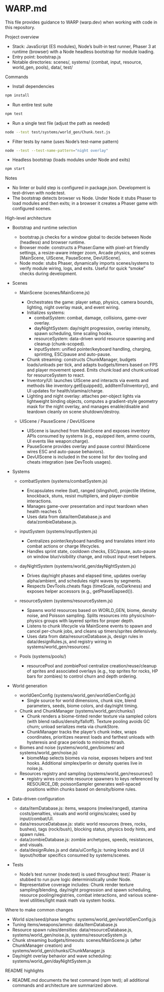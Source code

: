 # WARP.md

This file provides guidance to WARP (warp.dev) when working with code in this repository.

Project overview
- Stack: JavaScript (ES modules), Node’s built-in test runner, Phaser 3 at runtime (browser) with a Node headless bootstrap for module loading.
- Entry point: bootstrap.js
- Notable directories: scenes/, systems/ (combat, input, resource, world_gen, pools), data/, test/

Commands
- Install dependencies
```bash path=null start=null
npm install
```

- Run entire test suite
```bash path=null start=null
npm test
```

- Run a single test file (adjust the path as needed)
```bash path=null start=null
node --test test/systems/world_gen/Chunk.test.js
```

- Filter tests by name (uses Node’s test-name pattern)
```bash path=null start=null
node --test --test-name-pattern="night overlay"
```

- Headless bootstrap (loads modules under Node and exits)
```bash path=null start=null
npm start
```

Notes
- No linter or build step is configured in package.json. Development is test-driven with node:test.
- The bootstrap detects browser vs Node. Under Node it stubs Phaser to load modules and then exits; in a browser it creates a Phaser game with configured scenes.

High-level architecture
- Bootstrap and runtime selection
  - bootstrap.js checks for a window global to decide between Node (headless) and browser runtime.
  - Browser mode: constructs a Phaser.Game with pixel-art friendly settings, a resize-aware integer zoom, Arcade physics, and scenes [MainScene, UIScene, PauseScene, DevUIScene].
  - Node mode: stubs Phaser, dynamically imports scenes/systems to verify module wiring, logs, and exits. Useful for quick “smoke” checks during development.

- Scenes
  - MainScene (scenes/MainScene.js)
    - Orchestrates the game: player setup, physics, camera bounds, lighting, night overlay mask, and event wiring.
    - Initializes systems:
      - combatSystem: combat, damage, collisions, game-over overlay.
      - dayNightSystem: day/night progression, overlay intensity, spawn scheduling, time scaling hooks.
      - resourceSystem: data-driven world resource spawning and cleanup (chunk-scoped).
      - inputSystem: unified pointer/keyboard handling, charging, sprinting, ESC/pause and auto-pause.
    - Chunk streaming: constructs ChunkManager, budgets loads/unloads per tick, and adapts budgets/timers based on FPS and player movement speed. Emits chunk:load and chunk:unload for resourceSystem to react.
    - Inventory/UI: launches UIScene and interacts via events and methods like inventory.getEquipped(), addItemToInventory(), and UI updates for health/stamina/charge.
    - Lighting and night overlay: attaches per-object lights via lightweight binding objects, computes a gradient-style geometry mask for the night overlay, and manages enable/disable and teardown cleanly on scene shutdown/destroy.

  - UIScene / PauseScene / DevUIScene
    - UIScene is launched from MainScene and exposes inventory APIs consumed by systems (e.g., equipped item, ammo counts, UI events like weapon:charge).
    - PauseScene provides overlay and pause control (MainScene wires ESC and auto-pause behaviors).
    - DevUIScene is included in the scene list for dev tooling and cheats integration (see DevTools usages).

- Systems
  - combatSystem (systems/combatSystem.js)
    - Encapsulates melee (bat), ranged (slingshot), projectile lifetime, knockback, stuns, resist multipliers, and player-zombie interactions.
    - Manages game-over presentation and input teardown when health reaches 0.
    - Uses data from data/itemDatabase.js and data/zombieDatabase.js.

  - inputSystem (systems/inputSystem.js)
    - Centralizes pointer/keyboard handling and translates intent into combat actions or charge lifecycles.
    - Handles sprint state, cooldown checks, ESC/pause, auto-pause on window blur/visibility change, and robust input reset helpers.

  - dayNightSystem (systems/world_gen/dayNightSystem.js)
    - Drives day/night phases and elapsed time, updates overlay alpha/ambient, and schedules night waves by segments.
    - Respects DevTools.cheats flags (timeScale, noDarkness) and exposes helper accessors (e.g., getPhaseElapsed()).

  - resourceSystem (systems/resourceSystem.js)
    - Spawns world resources based on WORLD_GEN, biome, density noise, and Poisson sampling. Splits resources into physics/non-physics groups with layered sprites for proper depth.
    - Listens to chunk lifecycle via MainScene events to spawn and cancel per-chunk jobs, and cleans up timers/sprites defensively.
    - Uses data from data/resourceDatabase.js, design rules in data/designRules.js, and registry wiring in systems/world_gen/resources/.

  - Pools (systems/pools/)
    - resourcePool and zombiePool centralize creation/reuse/cleanup of sprites and associated overlays (e.g., top sprites for rocks, HP bars for zombies) to control churn and depth ordering.

- World generation
  - worldGenConfig (systems/world_gen/worldGenConfig.js)
    - Single source for world dimensions, chunk size, blend parameters, seeds, biome colors, and day/night timing.
  - Chunk and ChunkManager (systems/world_gen/chunks/)
    - Chunk renders a biome-tinted render texture via sampled colors (with blend radius/density/falloff). Texture pooling avoids GC churn; unload serializes meta via chunkStore.
    - ChunkManager tracks the player’s chunk index, wraps coordinates, prioritizes nearest loads and farthest unloads with hysteresis and grace periods to minimize thrash.
  - Biomes and noise (systems/world_gen/biomes/ and systems/world_gen/noise.js)
    - biomeMap selects biomes via noise, exposes helpers and test hooks. Additional simplex/perlin or density queries live in noise.js.
  - Resources registry and sampling (systems/world_gen/resources/)
    - registry wires concrete resource spawners to keys referenced by RESOURCE_DB; poissonSampler generates well-spaced positions within chunks based on density/biome rules.

- Data-driven configuration
  - data/itemDatabase.js: items, weapons (melee/ranged), stamina costs/penalties, visuals and world origins/scales; used by input/combat/UI.
  - data/resourceDatabase.js: static world resources (trees, rocks, bushes), tags (rock/bush), blocking status, physics body hints, and spawn rules.
  - data/zombieDatabase.js: zombie archetypes, speeds, resistances, and visuals.
  - data/designRules.js and data/uiConfig.js: tuning knobs and UI layout/hotbar specifics consumed by systems/scenes.

- Tests
  - Node’s test runner (node:test) is used throughout test/. Phaser is stubbed to run pure logic deterministically under Node.
  - Representative coverage includes: Chunk render texture sampling/blending, day/night progression and spawn scheduling, resource pooling/registries, combat interactions, and various scene-level utilities/light mask math via system hooks.

Where to make common changes
- World size/seed/phase lengths: systems/world_gen/worldGenConfig.js
- Tuning items/weapons/ammo: data/itemDatabase.js
- Resource spawn rules/densities: data/resourceDatabase.js, systems/world_gen/noise.js, systems/resourceSystem.js
- Chunk streaming budgets/timeouts: scenes/MainScene.js (after ChunkManager creation) and systems/world_gen/chunks/ChunkManager.js
- Day/night overlay behavior and wave scheduling: systems/world_gen/dayNightSystem.js

README highlights
- README.md documents the test command (npm test); all additional commands and architecture are summarized above.
